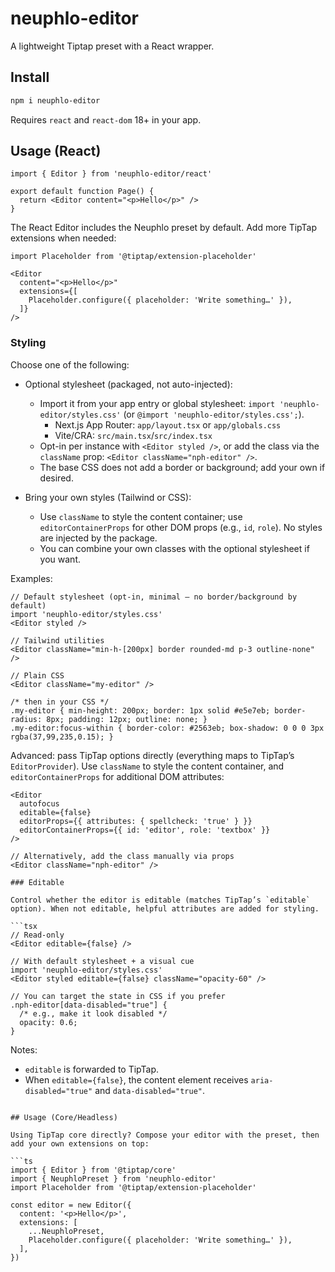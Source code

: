# neuphlo-editor

A lightweight Tiptap preset with a React wrapper.

## Install

```bash
npm i neuphlo-editor
```

Requires `react` and `react-dom` 18+ in your app.

## Usage (React)

```tsx
import { Editor } from 'neuphlo-editor/react'

export default function Page() {
  return <Editor content="<p>Hello</p>" />
}
```

The React Editor includes the Neuphlo preset by default. Add more TipTap extensions when needed:

```tsx
import Placeholder from '@tiptap/extension-placeholder'

<Editor
  content="<p>Hello</p>"
  extensions={[
    Placeholder.configure({ placeholder: 'Write something…' }),
  ]}
/>
```

### Styling

Choose one of the following:

- Optional stylesheet (packaged, not auto-injected):
  - Import it from your app entry or global stylesheet: `import 'neuphlo-editor/styles.css'` (or `@import 'neuphlo-editor/styles.css';`).
    - Next.js App Router: `app/layout.tsx` or `app/globals.css`
    - Vite/CRA: `src/main.tsx`/`src/index.tsx`
  - Opt-in per instance with `<Editor styled />`, or add the class via the `className` prop: `<Editor className="nph-editor" />`.
  - The base CSS does not add a border or background; add your own if desired.

- Bring your own styles (Tailwind or CSS):
  - Use `className` to style the content container; use `editorContainerProps` for other DOM props (e.g., `id`, `role`). No styles are injected by the package.
  - You can combine your own classes with the optional stylesheet if you want.

Examples:

```tsx
// Default stylesheet (opt-in, minimal — no border/background by default)
import 'neuphlo-editor/styles.css'
<Editor styled />

// Tailwind utilities
<Editor className="min-h-[200px] border rounded-md p-3 outline-none" />

// Plain CSS
<Editor className="my-editor" />

/* then in your CSS */
.my-editor { min-height: 200px; border: 1px solid #e5e7eb; border-radius: 8px; padding: 12px; outline: none; }
.my-editor:focus-within { border-color: #2563eb; box-shadow: 0 0 0 3px rgba(37,99,235,0.15); }
```

Advanced: pass TipTap options directly (everything maps to TipTap’s `EditorProvider`). Use `className` to style the content container, and `editorContainerProps` for additional DOM attributes:

```tsx
<Editor
  autofocus
  editable={false}
  editorProps={{ attributes: { spellcheck: 'true' } }}
  editorContainerProps={{ id: 'editor', role: 'textbox' }}
/>

// Alternatively, add the class manually via props
<Editor className="nph-editor" />

### Editable

Control whether the editor is editable (matches TipTap’s `editable` option). When not editable, helpful attributes are added for styling.

```tsx
// Read-only
<Editor editable={false} />

// With default stylesheet + a visual cue
import 'neuphlo-editor/styles.css'
<Editor styled editable={false} className="opacity-60" />

// You can target the state in CSS if you prefer
.nph-editor[data-disabled="true"] {
  /* e.g., make it look disabled */
  opacity: 0.6;
}
```

Notes:
- `editable` is forwarded to TipTap.
- When `editable={false}`, the content element receives `aria-disabled="true"` and `data-disabled="true"`.
```

## Usage (Core/Headless)

Using TipTap core directly? Compose your editor with the preset, then add your own extensions on top:

```ts
import { Editor } from '@tiptap/core'
import { NeuphloPreset } from 'neuphlo-editor'
import Placeholder from '@tiptap/extension-placeholder'

const editor = new Editor({
  content: '<p>Hello</p>',
  extensions: [
    ...NeuphloPreset,
    Placeholder.configure({ placeholder: 'Write something…' }),
  ],
})
```
